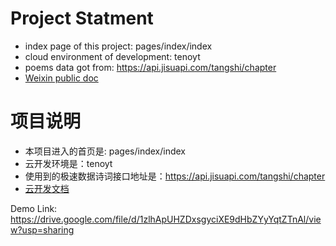 # Project Statment
- index page of this project: pages/index/index
- cloud environment of development: tenoyt
- poems data got from: https://api.jisuapi.com/tangshi/chapter
- [Weixin public doc](https://developers.weixin.qq.com/miniprogram/en/dev/wxcloud/basis/getting-started.html)
# 项目说明
- 本项目进入的首页是: pages/index/index
- 云开发环境是：tenoyt
- 使用到的极速数据诗词接口地址是：https://api.jisuapi.com/tangshi/chapter
- [云开发文档](https://developers.weixin.qq.com/miniprogram/dev/wxcloud/basis/getting-started.html)

Demo Link: https://drive.google.com/file/d/1zlhApUHZDxsgyciXE9dHbZYyYqtZTnAl/view?usp=sharing

